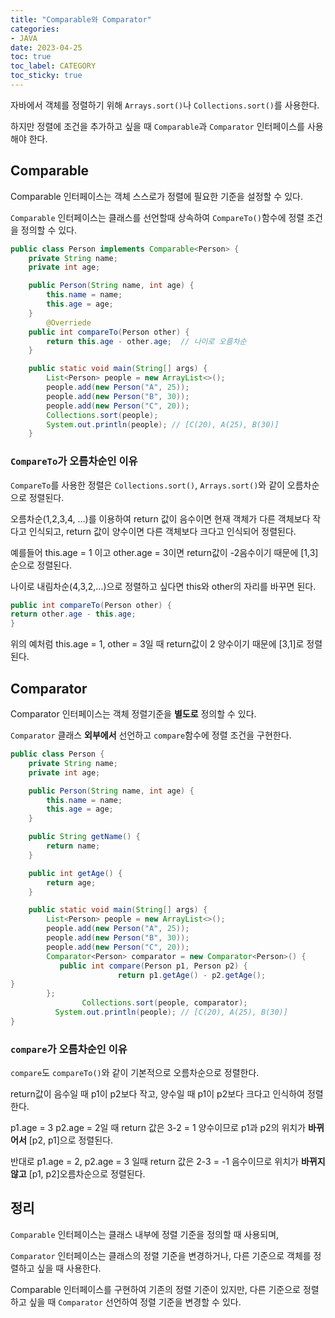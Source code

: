 ```yaml
---
title: "Comparable와 Comparator"
categories:
- JAVA
date: 2023-04-25
toc: true
toc_label: CATEGORY
toc_sticky: true
---
```


자바에서 객체를 정렬하기 위해 `Arrays.sort()`나 `Collections.sort()`를 사용한다. 

하지만 정렬에 조건을 추가하고 싶을 때 `Comparable`과 `Comparator`  인터페이스를 사용해야 한다.

## Comparable

Comparable 인터페이스는 객체 스스로가 정렬에 필요한 기준을 설정할 수 있다.

`Comparable` 인터페이스는 클래스를 선언할때 상속하여 `CompareTo()`함수에 정렬 조건을 정의할 수 있다.

```java
public class Person implements Comparable<Person> {
    private String name;
    private int age;

    public Person(String name, int age) {
        this.name = name;
        this.age = age;
    }
		@Overriede
    public int compareTo(Person other) {
        return this.age - other.age;  // 나이로 오름차순
    }

    public static void main(String[] args) {
        List<Person> people = new ArrayList<>();
        people.add(new Person("A", 25));
        people.add(new Person("B", 30));
        people.add(new Person("C", 20));
        Collections.sort(people);
        System.out.println(people); // [C(20), A(25), B(30)]
    }
```

### `CompareTo`가 오름차순인 이유

`CompareTo`를 사용한 정렬은 `Collections.sort()`, `Arrays.sort()`와 같이 오름차순으로 정렬된다.

오름차순(1,2,3,4, …)를 이용하여 return 값이 음수이면 현재 객체가 다른 객체보다 작다고 인식되고, return 값이 양수이면 다른 객체보다 크다고 인식되어 정렬된다.

예를들어 this.age = 1 이고 other.age = 3이면 return값이 -2음수이기 때문에 [1,3]순으로 정렬된다.

나이로 내림차순(4,3,2,…)으로 정렬하고 싶다면 this와 other의 자리를 바꾸면 된다.

```java
public int compareTo(Person other) {
return other.age - this.age;
}
```

위의 예처럼 this.age = 1, other = 3일 때 return값이 2 양수이기 때문에 [3,1]로 정렬된다.

## Comparator

Comparator 인터페이스는 객체 정렬기준을 **별도로** 정의할 수 있다.

 `Comparator` 클래스 **외부에서** 선언하고 `compare`함수에 정렬 조건을 구현한다.  

```java
public class Person {
    private String name;
    private int age;

    public Person(String name, int age) {
        this.name = name;
        this.age = age;
    }

    public String getName() {
        return name;
    }

    public int getAge() {
        return age;
    }

    public static void main(String[] args) {
        List<Person> people = new ArrayList<>();
        people.add(new Person("A", 25));
        people.add(new Person("B", 30));
        people.add(new Person("C", 20));
        Comparator<Person> comparator = new Comparator<Person>() {
           public int compare(Person p1, Person p2) {
					    return p1.getAge() - p2.getAge();
}
        };
				Collections.sort(people, comparator);
	      System.out.println(people); // [C(20), A(25), B(30)]
}
```

### `compare`가 오름차순인 이유

`compare`도 `compareTo()`와 같이 기본적으로 오름차순으로 정렬한다.

return값이 음수일 때 p1이 p2보다 작고, 양수일 때 p1이 p2보다 크다고 인식하여 정렬한다.

p1.age = 3  p2.age = 2일 때 return 값은 3-2 = 1 양수이므로 p1과 p2의 위치가 **바뀌어서** [p2, p1]으로 정렬된다.

반대로 p1.age = 2, p2.age = 3 일때 return 값은 2-3 = -1 음수이므로 위치가 **바뀌지 않고** [p1, p2]오름차순으로 정렬된다.

## 정리

`Comparable` 인터페이스는 클래스 내부에 정렬 기준을 정의할 때 사용되며, 

`Comparator` 인터페이스는 클래스의 정렬 기준을 변경하거나, 다른 기준으로 객체를 정렬하고 싶을 때 사용한다. 

Comparable 인터페이스를 구현하여 기존의 정렬 기준이 있지만, 다른 기준으로 정렬하고 싶을 때 `Comparator` 선언하여 정렬 기준을 변경할 수 있다.